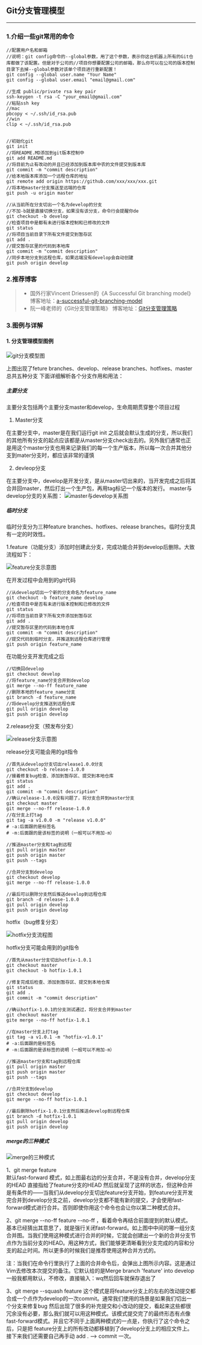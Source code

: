 ## Git分支管理模型
-------
###  1.介绍一些git常用的命令

```
//配置用户名和邮箱
//说明：git config命令的--global参数，用了这个参数，表示你这台机器上所有的Git仓库都做了该配置。但是对于公司的//项目你想要配置公司的邮箱，那么你可以在公司的版本控制目录下去掉--global参数对该单个项目进行重新配置！
git config --global user.name "Your Name"
git config --global user.email "email@gmail.com"

//生成 public/private rsa key pair
ssh-keygen -t rsa -C "your_email@gmail.com"
//粘贴ssh key
//mac
pbcopy < ~/.ssh/id_rsa.pub
//win
clip < ~/.ssh/id_rsa.pub


//初始化git
git init
//将README.MD添加到git版本控制中
git add README.md
//将目前为止有改动的并且已经添加到版本库中农的文件提交到版本库
git commit -m "commit description"
//给本地版本库添加一个远程仓库的地址
git remote add origin https://github.com/xxx/xxx/xxx.git
//将本地master分支推送至远端的仓库
git push -u origin master

//从当前所在分支切出一个名为develop的分支
//不加-b就是直接切换分支，如果没有该分支，命令行会提醒你de
git checkout -b develop
//检查项目中是都有未进行版本控制和已修改的文件
git status
//将项目当前目录下所有文件提交到暂存区
git add .
//提交暂存区里的代码到本地库
git commit -m "commit description"
//同步本地分支到远程仓库，如果远端没有develop会自动创建
git push origin develop
```

### 2.推荐博客


> * 国外行家Vincent Driessen的《A Successful Git branching model》
博客地址：[a-successful-git-branching-model](https://nvie.com/posts/a-successful-git-branching-model/)
> * 阮一峰老师的《Git分支管理策略》
博客地址：[Git分支管理策略](http://www.ruanyifeng.com/blog/2012/07/git.html)

### 3.图例与详解


#### 1. 分支管理模型图例
![git分支模型图](/Git相关/images/git-model@2x.png)


上图出现了feture branches、develop、release branches、hotfixes、master总共五种分支
下面详细解析各个分支作用和用法：

##### 主要分支
主要分支包括两个主要分支master和develop，生命周期贯穿整个项目过程
1. Master分支


在主要分支中，master是在我们运行git init 之后就会默认生成的分支，所以我们的其他所有分支的起点应该都是从master分支check出去的。另外我们通常也正是用这个master分支也用来记录我们的每一个生产版本，所以每一次合并其他分支到mater分支时，都应该非常的谨慎
    
2. devleop分支


在主要分支中，develop是开发分支，是从master切出来的，当开发完成之后将其合并回master，然后打出一个生产包，再用tag标记一个版本的发行。
master与develop分支的关系图：
![master与develop关系图](/Git相关/images/main-branches@2x.png)


##### 临时分支
临时分支分为三种feature branches、hotfixes、release branches。临时分支具有一定的时效性。

1.feature（功能分支）添加时创建此分支，完成功能合并到develop后删除。大致流程如下：


![feature分支示意图](/Git相关/images/fb@2x.png)

在开发过程中会用到的git代码
```
//从develop切出一个新的分支命名为feature_name
git checkout -b feature_name develop
//检查项目中是否有未进行版本控制和已修改的文件
git status
//将项目当前目录下所有文件添加到暂存区
git add .
//提交暂存区里的代码到本地仓库
git commit -m "commit description"
//提交代码到临时分支，并推送到远程仓库进行管理
git push origin feature_name
```
在功能分支开发完成之后
```
//切换回develop
git checkout develop
//将feature_name分支合并到develop
git merge --no-ff feature_name
//删除本地的feature_name分支
git branch -d feature_name
//将develop分支推送到远程仓库
git pull origin develop
git push origin develop
```

2.release分支（预发布分支）


![release分支示意图](/Git相关/images/640.webp)

release分支可能会用的git指令
```
//首先从develop分支切出release1.0.0分支
git checkout -b release-1.0.0
//接着修复bug检查、添加到暂存区、提交到本地仓库
git status
git add .
git commit -m "commit description"
//确认release-1.0.0没有问题了，将分支合并到master分支
git checkout master
git merge --no-ff release-1.0.0
//在分支上打tag
git tag -a v1.0.0 -m "release v1.0.0"
# -a:后面跟的是标签名
# -m:后面跟的是该标签的说明（一般可以不用加-m）

//推送master分支和tag到远程
git pull origin master
git push origin master
git push --tags

//合并分支到develop
git checkout develop
git merge --no-ff release-1.0.0

//最后可以删除分支然后推送develop到远程仓库
git branch -d release-1.0.0
git pull origin develop
git push origin develop

```

hotfix（bug修复分支）

![hotfix分支流程图](/Git相关/images/hotfix-branches@2x.png)

hotfix分支可能会用到的git指令
```
//首先从master分支切出hotfix-1.0.1
git checkout master
git checkout -b hotfix-1.0.1

//修复完成后检查、添加到暂存区、提交到本地仓库
git status
git add .
git commit -m "commit description"

//确认hotfix-1.0.1的分支测试通过，将分支合并到master
git checkout master
gite merge --no-ff hotfix-1.0.1

//在master分支上打tag
git tag -a v1.0.1 -m "hotfix-v1.0.1"
# -a:后面跟的是标签名
# -m:后面跟的是该标签的说明（一般可以不用加-m）

//推送master分支和tag到远程仓库
git pull origin master
git push origin master
git push --tags

//合并分支到develop
git checkout develop
git merge --no-ff hotfix-1.0.1

//最后删除hotfix-1.0.1分支然后推送develop到远程仓库
git branch -d hotfix-1.0.1
git pull origin develop
git push origin develop
```

##### merge的三种模式

![merge的三种模式](../images/merge.webp)

1、git merge feature  
默认fast-forward 模式，如上图最右边的分支合并，不是没有合并，develop分支的HEAD 直接指给了feature分支的HEAD 然后就呈现了这样的状态，但这种合并是有条件的——当我们从develop分支切出feature分支开始，到feature分支开发完合并到develop分支之前，develop分支都不能有新的提交，才会使用fast-forward模式进行合并。否则即使你用这个命令也会让你以第二种模式合并。

2、git merge --no-ff feature
--no-ff ，看着命令再结合前面提到的默认模式。基本已经猜出其意思了，就是强行关闭fast-forward。如上图中中间的哪一组分支合并图。当我们使用这种模式进行合并的时候，它就会创建出一个新的合并分支节点作为当前分支的HEAD。用这种方式，我们能够更清晰看到分支完成的内容和分支的起止时间。所以更多的时候我们是推荐使用这种合并方式的。

注：当我们在命令行里执行了上面的合并命令后，会弹出上图所示内容。这是通过Vim去修改本次提交的备注。它默认给的是Merge branch 'feature' into develop 一般我都用默认，不修改，直接输入：wq然后回车就保存退出了

3、git merge --squash feature
这个模式是将feature分支上的左右的改动提交都合成一个点作为develop的一次commit。通常我们使用的场景是如果我们切出一个分支来修复bug 然后出现了很多的补充提交和小改动的提交，看起来这些都很冗余没有必要，那么我们就可以用这种模式。该模式提交完了的最终形态有点像fast-forward模式。并且它不同于上面两种模式的一点是，你执行了这个命令之后，只是把 feature分支上的所有改动都移植到了develop分支上的相应文件上。接下来我们还需要自己再手动 add . --> commit 一次。